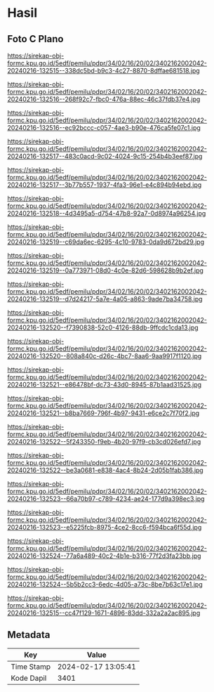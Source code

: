 # Hasil

## Foto C Plano

https://sirekap-obj-formc.kpu.go.id/5edf/pemilu/pdpr/34/02/16/20/02/3402162002042-20240216-132515--338dc5bd-b9c3-4c27-8870-8dffae681518.jpg

https://sirekap-obj-formc.kpu.go.id/5edf/pemilu/pdpr/34/02/16/20/02/3402162002042-20240216-132516--268f92c7-fbc0-476a-88ec-46c37fdb37e4.jpg

https://sirekap-obj-formc.kpu.go.id/5edf/pemilu/pdpr/34/02/16/20/02/3402162002042-20240216-132516--ec92bccc-c057-4ae3-b90e-476ca5fe07c1.jpg

https://sirekap-obj-formc.kpu.go.id/5edf/pemilu/pdpr/34/02/16/20/02/3402162002042-20240216-132517--483c0acd-9c02-4024-9c15-254b4b3eef87.jpg

https://sirekap-obj-formc.kpu.go.id/5edf/pemilu/pdpr/34/02/16/20/02/3402162002042-20240216-132517--3b77b557-1937-4fa3-96e1-e4c894b94ebd.jpg

https://sirekap-obj-formc.kpu.go.id/5edf/pemilu/pdpr/34/02/16/20/02/3402162002042-20240216-132518--4d3495a5-d754-47b8-92a7-0d8974a96254.jpg

https://sirekap-obj-formc.kpu.go.id/5edf/pemilu/pdpr/34/02/16/20/02/3402162002042-20240216-132519--c69da6ec-6295-4c10-9783-0da9d672bd29.jpg

https://sirekap-obj-formc.kpu.go.id/5edf/pemilu/pdpr/34/02/16/20/02/3402162002042-20240216-132519--0a773971-08d0-4c0e-82d6-598628b9b2ef.jpg

https://sirekap-obj-formc.kpu.go.id/5edf/pemilu/pdpr/34/02/16/20/02/3402162002042-20240216-132519--d7d24217-5a7e-4a05-a863-9ade7ba34758.jpg

https://sirekap-obj-formc.kpu.go.id/5edf/pemilu/pdpr/34/02/16/20/02/3402162002042-20240216-132520--f7390838-52c0-4126-88db-9ffcdc1cda13.jpg

https://sirekap-obj-formc.kpu.go.id/5edf/pemilu/pdpr/34/02/16/20/02/3402162002042-20240216-132520--808a840c-d26c-4bc7-8aa6-9aa9917f1120.jpg

https://sirekap-obj-formc.kpu.go.id/5edf/pemilu/pdpr/34/02/16/20/02/3402162002042-20240216-132521--e86478bf-dc73-43d0-8945-87b1aad31525.jpg

https://sirekap-obj-formc.kpu.go.id/5edf/pemilu/pdpr/34/02/16/20/02/3402162002042-20240216-132521--b8ba7669-796f-4b97-9431-e6ce2c7f70f2.jpg

https://sirekap-obj-formc.kpu.go.id/5edf/pemilu/pdpr/34/02/16/20/02/3402162002042-20240216-132522--5f243350-f9eb-4b20-97f9-cb3cd026efd7.jpg

https://sirekap-obj-formc.kpu.go.id/5edf/pemilu/pdpr/34/02/16/20/02/3402162002042-20240216-132522--be3a0681-e838-4ac4-8b24-2d05b1fab386.jpg

https://sirekap-obj-formc.kpu.go.id/5edf/pemilu/pdpr/34/02/16/20/02/3402162002042-20240216-132523--66a70b97-c789-4234-ae24-177d9a398ec3.jpg

https://sirekap-obj-formc.kpu.go.id/5edf/pemilu/pdpr/34/02/16/20/02/3402162002042-20240216-132523--e5225fcb-8975-4ce2-8cc6-f594bca6f55d.jpg

https://sirekap-obj-formc.kpu.go.id/5edf/pemilu/pdpr/34/02/16/20/02/3402162002042-20240216-132524--77a6a489-40c2-4b1e-b316-77f2d3fa23bb.jpg

https://sirekap-obj-formc.kpu.go.id/5edf/pemilu/pdpr/34/02/16/20/02/3402162002042-20240216-132524--5b5b2cc3-6edc-4d05-a73c-8be7b63c17e1.jpg

https://sirekap-obj-formc.kpu.go.id/5edf/pemilu/pdpr/34/02/16/20/02/3402162002042-20240216-132515--cc47f129-1671-4896-83dd-332a2a2ac895.jpg


## Metadata

| Key        | Value               |
| ---------- | ------------------- |
| Time Stamp | 2024-02-17 13:05:41 |
| Kode Dapil | 3401                |



